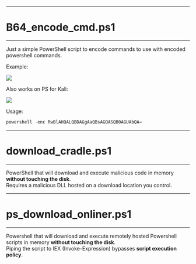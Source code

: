 -----
# B64_encode_cmd.ps1
-----
Just a simple PowerShell script to encode commands to use with encoded powershell commands.

Example:

![](https://i.imgur.com/ewLWGNe.png)

Also works on PS for Kali:

![](https://i.imgur.com/BMibZv1.png)

Usage:
```powershell
powershell -enc RwBlAHQALQBDAGgAaQBsAGQASQB0AGUAbQA=
```

-----
# download_cradle.ps1
-----
PowerShell that will download and execute malicious code in memory **without touching the disk**. <br />
Requires a malicious DLL hosted on a download location you control.

-----
# ps_download_onliner.ps1
-----
Powershell that will download and execute remotely hosted Powershell scripts in memory **without touching the disk**. <br />
Piping the script to IEX (Invoke-Expression) bypasses **script execution policy**.
